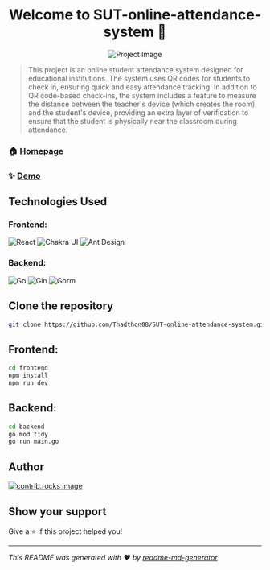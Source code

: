 <h1 align="center">Welcome to SUT-online-attendance-system 👋</h1>


<p align="center">
  <img src="https://img5.pic.in.th/file/secure-sv1/DALLE-2024-09-26-01.13.07---A-visually-appealing-README.md-template-for-a-project-called-SUT-online-attendance-system.-The-template-should-have-the-following-sections-displayed.md.webp" alt="Project Image" />
</p>

> This project is an online student attendance system designed for educational institutions. The system uses QR codes for students to check in, ensuring quick and easy attendance tracking. In addition to QR code-based check-ins, the system includes a feature to measure the distance between the teacher's device (which creates the room) and the student's device, providing an extra layer of verification to ensure that the student is physically near the classroom during attendance.

### 🏠 [Homepage](https://sut-online-attendance-system.vercel.app/)

### ✨ [Demo](https://sut-online-attendance-system.vercel.app/)

## Technologies Used

### Frontend:


  ![React](https://img.shields.io/badge/React-20232A?logo=react&logoColor=61DAFB)
  ![Chakra UI](https://img.shields.io/badge/Chakra_UI-319795?logo=chakra-ui&logoColor=white)
  ![Ant Design](https://img.shields.io/badge/Ant_Design-0170FE?logo=ant-design&logoColor=white)

### Backend:


  ![Go](https://img.shields.io/badge/Go-00ADD8?logo=go&logoColor=white)
  ![Gin](https://img.shields.io/badge/Gin_Gonic-00ADD8?logo=go&logoColor=white)
   ![Gorm](https://img.shields.io/badge/Gorm-FF4088?logo=go&logoColor=white)


## Clone the repository

```bash
git clone https://github.com/Thadthon08/SUT-online-attendance-system.git
```

## Frontend:

```bash
cd frontend
npm install
npm run dev
```

## Backend:

```bash
cd backend
go mod tidy
go run main.go
```



## Author

<a href="https://github.com/Thadthon08/SUT-online-attendance-system/graphs/contributors">
  <img src="https://contrib.rocks/image?repo=Thadthon08/SUT-online-attendance-system" alt="contrib.rocks image" />
</a>




## Show your support

Give a ⭐️ if this project helped you!

***
_This README was generated with ❤️ by [readme-md-generator](https://github.com/kefranabg/readme-md-generator)_
